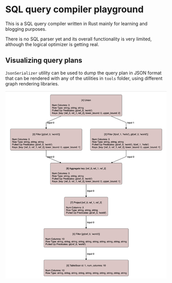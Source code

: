 # SQL query compiler playground

This is a SQL query compiler written in Rust mainly for learning and blogging purposes.

There is no SQL parser yet and its overall functionality is very limited, although the
logical optimizer is getting real.

## Visualizing query plans

`JsonSerializer` utility can be used to dump the query plan in JSON format that can be
rendered with any of the utilities in `tools` folder, using different graph rendering
libraries.

![Query plan][query-plan-1]

[query-plan-1]: .images/query-plan1.png